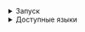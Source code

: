 <details><summary>Запуск</summary>
Для того, чтобы запустить необходимо проделать следующие шаги, установите [Git Bash](https://git-scm.com/)

1. Склонируйте репозиторий

```shell
git clone https://github.com/maksim25y/TranslateTask.git
```

2. Скачайте и установите Docker

Скачать и найти инструкцию по установке вы можете на официальном сайте [Docker](https://www.docker.com)

3. Запустите приложение в Docker

Для этого запустите Docker, откройте терминал и перейдите в папку репозитория

```shell
cd TranslateTask
```
Далее введите команду

```shell
docker-compose up --build
```
Готово! Сервер запущен.
Чтобы зайти на сайт перейдите по ссылке: localhost:8080/translate

Чтобы остановить работу контейнеров, в терминале, откуда вы запускали docker-compose нажмите Ctrl+C (Control + C для Mac)
</details>
<details><summary>Доступные языки</summary>
en - English
  
af - Afrikaans

sq - Albanian

am - Amharic

ar - Arabic

hy - Armenian

as - Assamese

ay - Aymara

az - Azerbaijani

bm - Bambara

eu - Basque

be - Belarusian

bn - Bengali

bho - Bhojpuri

bs - Bosnian

bg - Bulgarian

ca - Catalan

ceb - Cebuano

zh - Chinese (Simplified)

zh-CN - Chinese (Simplified)

zh-TW - Chinese (Traditional)

co - Corsican

hr - Croatian

cs - Czech

da - Danish

dv - Dhivehi

doi - Dogri

nl - Dutch

eo - Esperanto

et - Estonian

ee - Ewe

fil - Filipino (Tagalog)

fi - Finnish

fr - French

fy - Frisian

gl - Galician

ka - Georgian

de - German

el - Greek

gn - Guarani

gu - Gujarati

ht - Haitian Creole

ha - Hausa

haw - Hawaiian

he - Hebrew

iw - Hebrew

hi - Hindi

hmn - Hmong

hu - Hungarian

is - Icelandic

ig - Igbo

ilo - Ilocano

id - Indonesian

ga - Irish

it - Italian

ja - Japanese

jv - Javanese

jw - Javanese

kn - Kannada

kk - Kazakh

km - Khmer

rw - Kinyarwanda

gom - Konkani

ko - Korean

kri - Krio

ku - Kurdish

ckb - Kurdish (Sorani)

ky - Kyrgyz

lo - Lao

la - Latin

lv - Latvian

ln - Lingala


lt - Lithuanian

lg - Luganda

lb - Luxembourgish

mk - Macedonian

mai - Maithili

mg - Malagasy

ms - Malay

ml - Malayalam

mt - Maltese

mi - Maori

mr - Marathi

mni-Mtei - Meiteilon (Manipuri)

lus - Mizo

mn - Mongolian

my - Myanmar (Burmese)

ne - Nepali

no - Norwegian

ny - Nyanja (Chichewa)

or - Odia (Oriya)

om - Oromo

ps - Pashto

fa - Persian

pl - Polish

pt - Portuguese (Portugal, Brazil)

pa - Punjabi

qu - Quechua

ro - Romanian

ru - Russian

sm - Samoan

sa - Sanskrit

gd - Scots Gaelic

nso - Sepedi

sr - Serbian

st - Sesotho

sn - Shona

sd - Sindhi

si - Sinhala (Sinhalese)

sk - Slovak

sl - Slovenian

so - Somali

es - Spanish

su - Sundanese

sw - Swahili

sv - Swedish

tl - Tagalog (Filipino)

tg - Tajik

ta - Tamil

tt - Tatar

te - Telugu

th - Thai

ti - Tigrinya

ts - Tsonga

tr - Turkish

tk - Turkmen

ak - Twi (Akan)

uk - Ukrainian

ur - Urdu

ug - Uyghur

uz - Uzbek

vi - Vietnamese

cy - Welsh

xh - Xhosa

yi - Yiddish

yo - Yoruba

zu - Zulu

</details>

